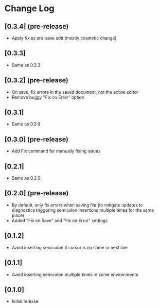 # Change Log

## [0.3.4] (pre-release)
- Apply fix as pre-save edit (mostly cosmetic change)

## [0.3.3]
- Same as 0.3.2

## [0.3.2] (pre-release)
- On save, fix errors in the saved document, not the active editor
- Remove buggy "Fix on Error" option

## [0.3.1]
- Same as 0.3.0

## [0.3.0] (pre-release)
- Add Fix command for manually fixing issues

## [0.2.1]
- Same as 0.2.0

## [0.2.0] (pre-release)
- By default, only fix errors when saving file (to mitigate updates to diagnostics triggering semicolon insertions multiple times for the same place)
- Added "Fix on Save" and "Fix on Error" settings

## [0.1.2]
- Avoid inserting semicolon if cursor is on same or next line

## [0.1.1]
- Avoid inserting semicolon multiple times in some environments

## [0.1.0]
- Initial release